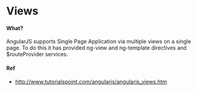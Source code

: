 # Views
#### What?
AngularJS supports Single Page Application via multiple views on a single page. To do this it has provided ng-view and ng-template directives and $routeProvider services.

#### Ref
* http://www.tutorialspoint.com/angularjs/angularjs_views.htm
